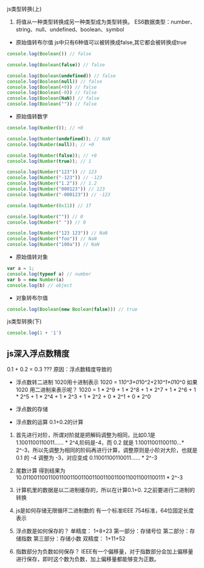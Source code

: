 js类型转换(上)
1. 将值从一种类型转换成另一种类型成为类型转换。
ES6数据类型：number、string、null、undefined、boolean、symbol
- 原始值转布尔值
js中只有6种值可以被转换成false,其它都会被转换成true
```js
console.log(Boolean()) // false

console.log(Boolean(false)) // false

console.log(Boolean(undefined)) // false
console.log(Boolean(null)) // false
console.log(Boolean(+0)) // false
console.log(Boolean(-0)) // false
console.log(Boolean(NaN)) // false
console.log(Boolean("")) // false
```

- 原始值转数字
```js
console.log(Number()); // +0

console.log(Number(undefined)); // NaN
console.log(Number(null)); // +0

console.log(Number(false)); // +0
console.log(Number(true)); // 1

console.log(Number("123")) // 123
console.log(Number("-123")) // -123
console.log(Number("1.2")) // 1.2
console.log(Number("000123")) // 123
console.log(Number("-000123")) // -123

console.log(Number(0x11)) // 17

console.log(Number("")) // 0
console.log(Number(" ")) // 0

console.log(Number("123 123")) // NaN
console.log(Number("foo")) // NaN
console.log(Number("100a")) // NaN

```

- 原始值转对象
```js
var a = 1;
console.log(typeof a) // number
var b = new Number(a) 
console.log(b) // object
```

- 对象转布尔值
```js
console.log(Boolean(new Boolean(false))) // true
```

js类型转换(下)
```js
console.log(1 + '1')
```

## js深入浮点数精度
0.1 + 0.2 = 0.3 ??? 原因：浮点数精度导致的

- 浮点数转二进制
1020用十进制表示
1020 = 1*10^3+0*10^2+2*10^1+0*10^0
如果 1020 用二进制来表示呢？
1020 = 1 * 2^9 + 1 * 2^8 + 1 * 2^7 + 1 * 2^6 + 1 * 2^5 + 1 * 2^4 + 1 * 2^3 + 1 * 2^2 + 0 * 2^1 + 0 * 2^0

- 浮点数的存储
- 浮点数的运算
0.1+0.2的计算
1. 首先进行对阶，所谓对阶就是把解码调整为相同，比如0.1是1.1001100110011…… * 2^4,阶码是-4，而 0.2 就是 1.10011001100110...* 2^-3，所以先调整为相同的阶码再进行计算，调整原则是小阶对大阶，也就是 0.1 的 -4 调整为 -3，对应变成 0.11001100110011…… * 2^-3
2. 尾数计算
得到结果为 10.0110011001100110011001100110011001100110011001100111 * 2^-3

1. 计算机里的数据是以二进制缓存的，所以在计算0.1+0.
2之前要进行二进制的转换
2. js是如何存储无限循环二进制数的
有一个标准IEEE 754标准，64位固定长度表示
3. 浮点数是如何保存的？
单精度：
1+8+23
第一部分：存储号位
第二部分：存储指数
第三部分：存储小数
双精度：
1+11+52

4. 指数部分为负数如何保存？
IEEE有一个偏移量，对于指数部分会加上偏移量进行保存，即时这个数为负数，加上偏移量都能够变为正数。